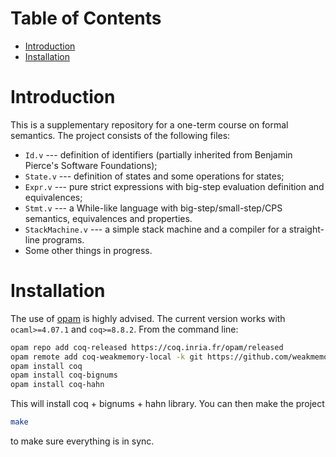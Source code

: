 Table of Contents
=================

  * [Introduction](#introduction)
  * [Installation](#installation)

# Introduction

This is a supplementary repository for a one-term course on formal semantics. The project consists of the following files:

- `Id.v` --- definition of identifiers (partially inherited from Benjamin Pierce's Software Foundations);
- `State.v` --- definition of states and some operations for states;
- `Expr.v` --- pure strict expressions with big-step evaluation definition and equivalences;
- `Stmt.v` --- a While-like language with big-step/small-step/CPS semantics, equivalences and properties.
- `StackMachine.v` --- a simple stack machine and a compiler for a straight-line programs.
- Some other things in progress.

# Installation

The use of [opam](https://opam.ocaml.org) is highly advised. The current version works
with `ocaml>=4.07.1` and `coq>=8.8.2`. From the command line:
```bash
opam repo add coq-released https://coq.inria.fr/opam/released
opam remote add coq-weakmemory-local -k git https://github.com/weakmemory/local-coq-opam-archive
opam install coq
opam install coq-bignums
opam install coq-hahn
```
This will install coq + bignums + hahn library. You can then make the project
```bash
make
```
to make sure everything is in sync.
